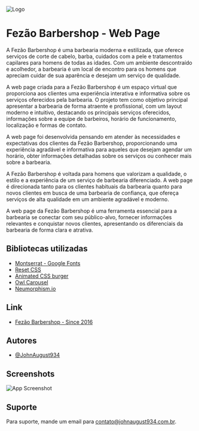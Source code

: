 ![Logo](https://fezaobarbershop.johnaugust934.com.br/media/img/logofezao.png)


# Fezão Barbershop - Web Page

A Fezão Barbershop é uma barbearia moderna e estilizada, que oferece serviços de corte de cabelo, barba, cuidados com a pele e tratamentos capilares para homens de todas as idades. Com um ambiente descontraído e acolhedor, a barbearia é um local de encontro para os homens que apreciam cuidar de sua aparência e desejam um serviço de qualidade.

A web page criada para a Fezão Barbershop é um espaço virtual que proporciona aos clientes uma experiência interativa e informativa sobre os serviços oferecidos pela barbearia. O projeto tem como objetivo principal apresentar a barbearia de forma atraente e profissional, com um layout moderno e intuitivo, destacando os principais serviços oferecidos, informações sobre a equipe de barbeiros, horário de funcionamento, localização e formas de contato.

A web page foi desenvolvida pensando em atender às necessidades e expectativas dos clientes da Fezão Barbershop, proporcionando uma experiência agradável e informativa para aqueles que desejam agendar um horário, obter informações detalhadas sobre os serviços ou conhecer mais sobre a barbearia.

A Fezão Barbershop é voltada para homens que valorizam a qualidade, o estilo e a experiência de um serviço de barbearia diferenciado. A web page é direcionada tanto para os clientes habituais da barbearia quanto para novos clientes em busca de uma barbearia de confiança, que ofereça serviços de alta qualidade em um ambiente agradável e moderno.

A web page da Fezão Barbershop é uma ferramenta essencial para a barbearia se conectar com seu público-alvo, fornecer informações relevantes e conquistar novos clientes, apresentando os diferenciais da barbearia de forma clara e atrativa.
## Bibliotecas utilizadas

 - [Montserrat - Google Fonts](https://fonts.google.com/specimen/Montserrat)
 - [Reset CSS](https://meyerweb.com/eric/tools/css/reset/)
 - [Animated CSS burger](https://march08.github.io/animated-burgers/)
 - [Owl Carousel](https://owlcarousel2.github.io/OwlCarousel2/)
 - [Neumorphism.io](https://neumorphism.io/#e0e0e0)

## Link

 - [Fezão Barbershop - Since 2016](https://fezao.on3digital.com.br/)
## Autores

- [@JohnAugust934](https://github.com/JohnAugust934)


## Screenshots

![App Screenshot](https://fezaobarbershop.johnaugust934.com.br/media/img/layoutFezao.png)

## Suporte

Para suporte, mande um email para contato@johnaugust934.com.br.
